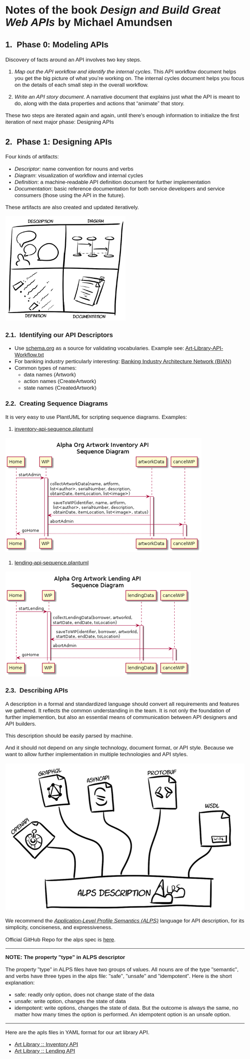 # Notes of the book *Design and Build Great Web APIs* by Michael Amundsen

## Phase 0: Modeling APIs

Discovery of facts around an API involves two key steps.

1. *Map out the API workflow and identify the internal cycles*. This API workflow document helps you get the big picture of what you’re working on. The internal cycles document helps you focus on the details of each small step in the overall workflow.

2. *Write an API story document*. A narrative document that explains just what the API is meant to do, along with the data properties and actions that “animate” that story.

These two steps are iterated again and again, until there's enough information to initialize the first iteration of next major phase: Designing APIs

## Phase 1: Designing APIs

Four kinds of artifacts:

* *Descriptor*: name convention for nouns and verbs
* *Diagram*: visualization of workflow and internal cycles
* *Definition*: a machine-readable API definition document for further implementation
* *Documentation*: basic reference documentation for both service developers and service consumers (those using the API in the future).

These artifacts are also created and updated iteratively.

![API Design Artifacts](./images/api-design-artifacts.png "API Design Artifacts")

### Identifying our API Descriptors

* Use [schema.org](https://schema.org/) as a source for validating vocabularies. Example see: [Art-Library-API-Workflow.txt](./assets/Art-Library-API-Workflow.txt)
* For banking industry perticularly interesting: [Banking Industry Architecture Network (BIAN)](https://bian.org/)
* Common types of names:
  + data names (Artwork)
  + action names (CreateArtwork)
  + state names (CreatedArtwork)

### Creating Sequence Diagrams

It is very easy to use PlantUML for scripting sequence diagrams. Examples:

1. [inventory-api-sequence.plantuml](./diagrams/inventory-api-sequence.plantuml)

![Alpha Org Artwork Inventory API Sequence Diagram](./diagrams/Inventory-APISequence.png)

1. [lending-api-sequence.plantuml](./diagrams/lending-api-sequence.plantuml)

![Alpha Org Artwork Lending API Sequence Diagram](./diagrams/Lending-Sequence.png)


### Describing APIs

A description in a formal and standardized language should convert all requirements and features we gathered. It reflects the common understanding in the team. It is not only the foundation of further implemention, but also an essential means of communication between API designers and API builders.

This description should be easily parsed by machine.

And it should not depend on any single technology, document format, or API style. Because we want to allow
further implementation in multiple technologies and API styles. 

![API Description Formats](./images/alps-other-formats.png)

We recommend the [*Application-Level Profile Semantics (ALPS)*](http://alps.io/) language for API description, for its simplicity, conciseness, and expressiveness. 

Official GitHub Repo for the alps spec is [here](https://github.com/alps-io/spec). 

---
**NOTE: The property "type" in ALPS descriptor**

The property "type" in ALPS files have two groups of values. All nouns are of the type "semantic", and verbs have three types in the alps file: "safe", "unsafe" and "idempotent". 
Here is the short explanation:

* safe: readly only option, does not change state of the data
* unsafe: write option, changes the state of data
* idempotent: write options, changes the state of data. But the outcome is always the same, no matter how many times the option is performed. An idempotent option is an unsafe option. 
---

Here are the apls files in YAML format for our art library API. 

* [Art Library :: Inventory API]()
* [Art Library :: Lending API]()




<style type="text/css">
  body {
    margin: auto;
    max-width: 44em;
    font-family: Calibri, sans-serif;
    font-size: 13pt;
  }

  /* automatic heading numbering */
  h1 { counter-reset: h2counter; }
  h2 { counter-reset: h3counter; }
  h3 { counter-reset: h4counter; }
  h4 { counter-reset: h5counter; }
  h5 { counter-reset: h6counter; }
  h6 { }
  h2:before {
    counter-increment: h2counter;
    content: counter(h2counter) ".\0000a0\0000a0";
  }
  h3:before {
    counter-increment: h3counter;
    content: counter(h2counter) "."
             counter(h3counter) ".\0000a0\0000a0";
  }
  h4:before {
    counter-increment: h4counter;
    content: counter(h2counter) "."
             counter(h3counter) "."
             counter(h4counter) ".\0000a0\0000a0";
  }
  h5:before {
    counter-increment: h5counter;
    content: counter(h2counter) "."
             counter(h3counter) "."
             counter(h4counter) "."
             counter(h5counter) ".\0000a0\0000a0";
  }
  h6:before {
    counter-increment: h6counter;
    content: counter(h2counter) "."
             counter(h3counter) "."
             counter(h4counter) "."
             counter(h5counter) "."
             counter(h6counter) ".\0000a0\0000a0";
  }
</style>
